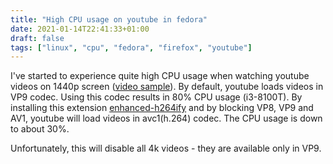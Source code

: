 ```yaml
---
title: "High CPU usage on youtube in fedora"
date: 2021-01-14T22:41:33+01:00
draft: false
tags: ["linux", "cpu", "fedora", "firefox", "youtube"]
---
```

I've started to experience quite high CPU usage when watching youtube videos on 1440p screen ([video sample](https://www.youtube.com/watch?v=A_hF37w6Uao&t=293s)). By default, youtube loads videos in VP9 codec. Using this codec results in 80% CPU usage (i3-8100T). By installing this extension [enhanced-h264ify](https://addons.mozilla.org/en-US/firefox/addon/enhanced-h264ify/) and by blocking VP8, VP9 and AV1, youtube will load videos in avc1(h.264) codec. The CPU usage is down to about 30%.

Unfortunately, this will disable all 4k videos - they are available only in VP9.
